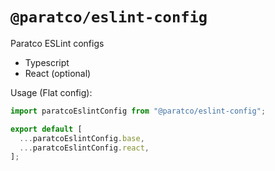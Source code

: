 # `@paratco/eslint-config`

Paratco ESLint configs

- Typescript
- React (optional)

Usage (Flat config):

```javascript
import paratcoEslintConfig from "@paratco/eslint-config";

export default [
  ...paratcoEslintConfig.base,
  ...paratcoEslintConfig.react,
];
```
